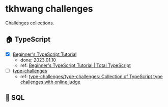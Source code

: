 # tkhwang challenges

Challenges collections.

## 🏠 TypeScript

- [x] [Beginner's TypeScript Tutorial](./ts/beginners-typescript-tutorial/)
  - done: 2023.01.10
  - ref: [Beginner's TypeScript Tutorial | Total TypeScript](https://www.totaltypescript.com/tutorials/beginners-typescript)
- [ ] [type-challenges](./ts/type-challenges/)
  - ref: [type-challenges/type-challenges: Collection of TypeScript type challenges with online judge](https://github.com/type-challenges/type-challenges)

## 🥤 SQL
